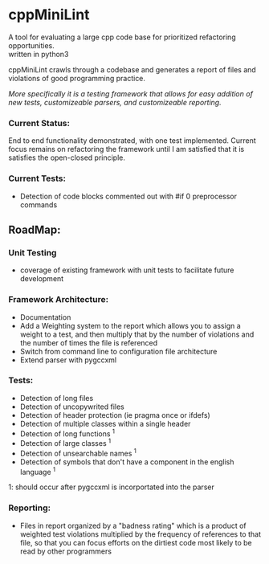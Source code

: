 # cppMiniLint
A tool for evaluating a large cpp code base for prioritized refactoring opportunities.  
written in python3

cppMiniLint crawls through a codebase and generates a report of files and violations of 
good programming practice.

*More specifically it is a testing framework that allows for easy addition of new tests, 
customizeable parsers, and customizeable reporting.*

### Current Status:
End to end functionality demonstrated, with one test implemented.  Current focus remains on refactoring the framework until
I am satisfied that it is satisfies the open-closed principle.

### Current Tests:
- Detection of code blocks commented out with #if 0 preprocessor commands

## RoadMap:
### Unit Testing
- coverage of existing framework with unit tests to facilitate future development

### Framework Architecture:
- Documentation
- Add a Weighting system to the report which allows you to assign a weight to a test, 
  and then multiply that by the number of violations and the number of times the file is referenced
- Switch from command line to configuration file architecture
- Extend parser with pygccxml

### Tests:
- Detection of long files
- Detection of uncopywrited files
- Detection of header protection (ie pragma once or ifdefs)
- Detection of multiple classes within a single header
- Detection of long functions <sup>1</sup>
- Detection of large classes <sup>1</sup>
- Detection of unsearchable names <sup>1</sup>
- Detection of symbols that don't have a component in the english language <sup>1</sup>

1: should occur after pygccxml is incorportated into the parser
### Reporting:
- Files in report organized by a "badness rating" which is a product of weighted test violations multiplied by the frequency of references to that file, so that you can focus efforts on the dirtiest code most likely to be read by other programmers
